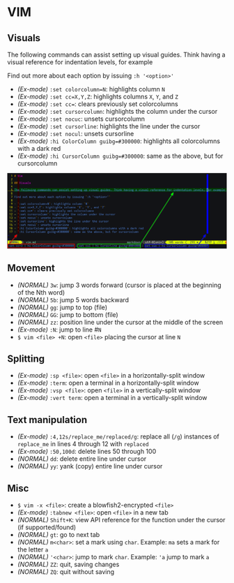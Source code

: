 # VIM

## Visuals

The following commands can assist setting up visual guides. Think having a visual reference for indentation levels, for example

Find out more about each option by issuing `:h '<option>'`

- _(Ex-mode)_ `:set colorcolumn=N`: highlights column `N`
- _(Ex-mode)_ `:set cc=X,Y,Z`: highlights columns `X`, `Y`, and `Z`
- _(Ex-mode)_ `:set cc=`: clears previously set colorcolumns
- _(Ex-mode)_ `:set cursorcolumn`: highlights the column under the cursor
- _(Ex-mode)_ `:set nocuc`: unsets cursorcolumn
- _(Ex-mode)_ `:set cursorline`: highlights the line under the cursor
- _(Ex-mode)_ `:set nocul`: unsets cursorline
- _(Ex-mode)_ `:hi ColorColumn guibg=#300000`: highlights all colorcolumns with a dark red
- _(Ex-mode)_ `:hi CursorColumn guibg=#300000`: same as the above, but for cursorcolumn

<img class="center" src="../assets/img/screenshots/tips/vim_viz.png"/>

## Movement

- _(NORMAL)_ `3w`: jump 3 words forward (cursor is placed at the beginning of the Nth word)
- _(NORMAL)_ `5b`: jump 5 words backward
- _(NORMAL)_ `gg`: jump to top (file)
- _(NORMAL)_ `GG`: jump to bottom (file)
- _(NORMAL)_ `zz`: position line under the cursor at the middle of the screen
- _(Ex-mode)_ `:N`: jump to line #`N`
- `$ vim <file> +N`: open `<file>` placing the cursor at line `N`

## Splitting

- _(Ex-mode)_ `:sp <file>`: open `<file>` in a horizontally-split window
- _(Ex-mode)_ `:term`: open a terminal in a horizontally-split window
- _(Ex-mode)_ `:vsp <file>`: open `<file>` in a vertically-split window
- _(Ex-mode)_ `:vert term`: open a terminal in a vertically-split window

## Text manipulation

- _(Ex-mode)_ `:4,12s/replace_me/replaced/g`: replace all (`/g`) instances of `replace_me` in lines 4 through 12 with `replaced`
- _(Ex-mode)_ `:50,100d`: delete lines 50 through 100
- _(NORMAL)_ `dd`: delete entire line under cursor
- _(NORMAL)_ `yy`: yank (copy) entire line under cursor

## Misc

- `$ vim -x <file>`: create a blowfish2-encrypted `<file>`
- _(Ex-mode)_ `:tabnew <file>`: open `<file>` in a new tab
- _(NORMAL)_ `Shift+K`: view API reference for the function under the cursor (if supported/found)
- _(NORMAL)_ `gt`: go to next tab
- _(NORMAL)_ `m<char>`: set a mark using `char`. Example: `ma` sets a mark for the letter `a`
- _(NORMAL)_ `'<char>`: jump to mark `char`. Example: `'a` jump to mark `a`
- _(NORMAL)_ `ZZ`: quit, saving changes
- _(NORMAL)_ `ZQ`: quit without saving

